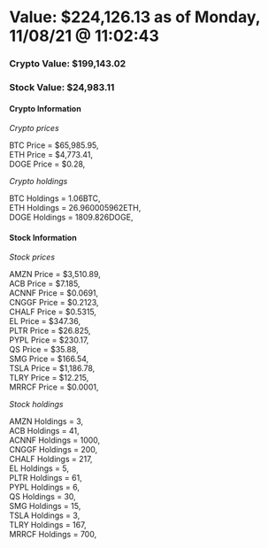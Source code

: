 # Value: $224,126.13 as of Monday, 11/08/21 @ 11:02:43 

### Crypto Value: $199,143.02

### Stock Value: $24,983.11

#### Crypto Information 
*Crypto prices* 

BTC Price = $65,985.95,  
ETH Price = $4,773.41,  
DOGE Price = $0.28,  


*Crypto holdings* 

BTC Holdings = 1.06BTC,  
ETH Holdings = 26.960005962ETH,  
DOGE Holdings = 1809.826DOGE,  


#### Stock Information 

*Stock prices* 

AMZN Price = $3,510.89,  
ACB Price = $7.185,  
ACNNF Price = $0.0691,  
CNGGF Price = $0.2123,  
CHALF Price = $0.5315,  
EL Price = $347.36,  
PLTR Price = $26.825,  
PYPL Price = $230.17,  
QS Price = $35.88,  
SMG Price = $166.54,  
TSLA Price = $1,186.78,  
TLRY Price = $12.215,  
MRRCF Price = $0.0001,  


*Stock holdings* 

AMZN Holdings = 3,  
ACB Holdings = 41,  
ACNNF Holdings = 1000,  
CNGGF Holdings = 200,  
CHALF Holdings = 217,  
EL Holdings = 5,  
PLTR Holdings = 61,  
PYPL Holdings = 6,  
QS Holdings = 30,  
SMG Holdings = 15,  
TSLA Holdings = 3,  
TLRY Holdings = 167,  
MRRCF Holdings = 700,  


